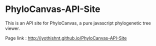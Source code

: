 # PhyloCanvas-API-Site

This is an API site for PhyloCanvas, a pure javascript phylogenetic tree viewer.

Page link : http://jyothishnt.github.io/PhyloCanvas-API-Site

